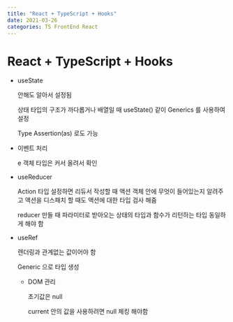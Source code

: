 ```yaml
---
title: "React + TypeScript + Hooks"
date: 2021-03-26
categories: TS FrontEnd React
---
```


# React + TypeScript + Hooks

- useState

  안해도 알아서 설정됨

  상태 타입의 구조가 까다롭거나 배열일 때 useState<type>() 같이 Generics 를 사용하여 설정

  Type Assertion(as) 로도 가능

- 이벤트 처리

  e 객체 타입은 커서 올려서 확인

- useReducer

  Action 타입 설정하면 리듀서 작성할 때 액션 객체 안에 무엇이 들어있는지 알려주고 액션을 디스패치 할 때도 액션에 대한 타입 검사 해줌

  reducer 만들 때 파라미터로 받아오는 상태의 타입과 함수가 리턴하는 타입 동일하게 해야 함

- useRef

  렌더링과 관계없는 값이어야 함

  Generic 으로 타입 생성

  - DOM 관리

    초기값은 null

    current 안의 값을 사용하려면 null 체킹 해야함
